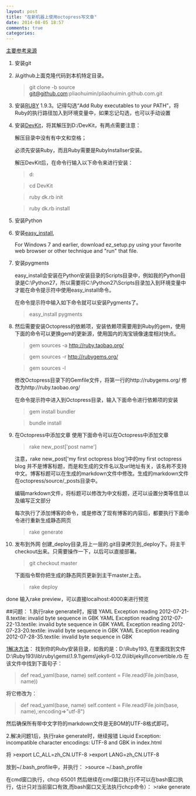 ```yaml
---
layout: post
title: "在新机器上使用octopress写文章"
date: 2014-08-05 18:57
comments: true
categories: 
---
```

[主要参考来源][]

1. 安装git

2. 从github上面克隆代码到本机特定目录。

    >git clone -b source git@github.com:pliaohuimin/pliaohuimin.github.com.git



3. 安装[RUBY][] 1.9.3。记得勾选“Add Ruby executables to your PATH”，将Ruby的执行路径加入到环境变量中，如果忘记勾选，也可以手动设置

4. 安装[DevKit][]，将其解压到D:/DevKit，有两点需要注意：

     解压目录中没有有中文和空格；

     必须先安装Ruby，而且Ruby需要是RubyInstallser安装。

     解压DevKit后，在命令行输入以下命令来进行安装：

    >d:    

    >cd DevKit

    >ruby dk.rb init 

    >ruby dk.rb install


5. 安装Python

6. 安装[easy_install][],

    For Windows 7 and earlier, download ez_setup.py using your favorite web browser or other technique and "run" that file.

7. 安装pygments

    easy_install会安装在Python安装目录的Scripts目录中，例如我的Python目录是C:\Python27，所以需要将C:\Python27\Scripts目录加入到环境变量中才能在命令提示符中使用easy_install命令。

    在命令提示符中输入如下命令就可以安装Pygments了。

    >easy_install pygments


8. 然后需要安装Octopress的依赖项，安装依赖项需要用到Ruby的gem，使用下面的命令可以更换gem的更新源，使用国内的淘宝镜像速度相对快点。

    >gem sources -a http://ruby.taobao.org/

    >gem sources -r http://rubygems.org/

    >gem sources -l



    修改Octopress目录下的Gemfile文件，将第一行的http://rubygems.org/ 修改为http://ruby.taobao.org/

    在命令提示符中进入到Octopress目录，输入下面命令进行依赖项的安装

    >gem install bundler

    >bundle install


9. 在Octopress中添加文章
    使用下面命令可以在Octopress中添加文章

    >rake new_post['post name']



    注意，rake new_post['my first octopress blog']中的my first octopress blog 并不是博客标题，而是和生成的文件名以及url地址有关，该名称不支持中文。博客标题可以在生成的markdown文件中修改。生成的markdown文件在octopress/source/_posts目录中。

    编辑markdown文件，将标题可以修改为中文标题，还可以设置分类等信息以及编写正文部分

    每次执行了添加博客的命令，或是修改了现有博客的内容后，都要执行下面命令进行重新生成静态网页

    >rake generate


10. 发布到外网
    创建_deploy目录,将上一层的.git目录拷贝到_deploy下。将主干checkout出来。只需要操作一下，以后可以直接部署。
    >git checkout master

    下面指令帮你把生成的静态网页更新到主干master上去。
    >rake deploy

done
输入rake preview，可以直接localhost:4000来进行预览



##问题：
1.执行rake generate时，报错
YAML Exception reading 2012-07-21-8.textile: invalid byte sequence in GBK
YAML Exception reading 2012-07-22-13.textile: invalid byte sequence in GBK
YAML Exception reading 2012-07-23-20.textile: invalid byte sequence in GBK
YAML Exception reading 2012-07-28-35.textile: invalid byte sequence in GBK

[1解决方法][]：
找到你的Ruby安装目录，如我的是：D:\Ruby193, 在里面找到文件D:\Ruby193\lib\ruby\gems\1.9.1\gems\jekyll-0.12.0\lib\jekyll\convertible.rb
在该文件中找到下面句子：
>    def read_yaml(base, name)
>      self.content = File.read(File.join(base, name))

将它修改为：
>    def read_yaml(base, name)
>      self.content = File.read(File.join(base, name),:encoding=>"utf-8")

然后确保所有带中文字符的markdown文件是无BOM的UTF-8格式即可。

 
2.解决问题1后，执行rake generate时，继续报错
Liquid Exception: incompatible character encodings: UTF-8 and GBK in index.html

将
    >export LC_ALL=zh_CN.UTF-8 
    >export LANG=zh_CN.UTF-8

放到~/.bash_profile中，并执行：
    >source ~/.bash_profile

在cmd窗口执行，chcp 65001
然后继续在cmd窗口执行(不可以在bash窗口执行，估计只对当前窗口有效,而bash窗口又无法执行chcp命令）：
    >rake generate

[1解决方法]: http://changfengmingzhi.blog.163.com/blog/static/16710528820131013103511364/
[主要参考来源]: http://www.cnblogs.com/oec2003/archive/2013/05/27/3100896.html

[RUBY]: http://rubyinstaller.org/downloads/

[DevKit]: http://cloud.github.com/downloads/oneclick/rubyinstaller/DevKit-tdm-32-4.5.2-20111229-1559-sfx.exe

[easy_install]: https://pypi.python.org/pypi/setuptools

 